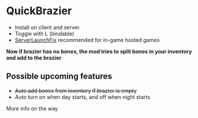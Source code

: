 # QuickBrazier
* Install on client and server.
* Toggle with L (bindable)
* [ServerLaunchFix](https://v-rising.thunderstore.io/package/Mythic/ServerLaunchFix/) recommended for in-game hosted games

**Now if brazier has no bones, the mod tries to split bones in your inventory and add to the brazier**

## Possible upcoming features
* ~~Auto add bones from inventory if brazier is empty~~
* Auto turn on when day starts, and off when night starts

More info on the way